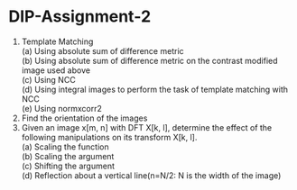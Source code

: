 # DIP-Assignment-2 </br>

1. Template Matching </br>
    (a) Using absolute sum of difference metric </br>
    (b) Using absolute sum of difference metric on the contrast modified image used above </br>
    (c) Using NCC </br>
    (d) Using integral images to perform the task of template matching with NCC </br>
    (e) Using normxcorr2 </br>
2. Find the orientation of the images </br>
3. Given an image x[m, n] with DFT X[k, l], determine the effect of the following manipulations on its transform X[k, l]. </br>
    (a) Scaling the function </br>
    (b) Scaling the argument </br>
    (c) Shifting the argument </br>
    (d) Reflection about a vertical line(n=N/2: N is the width of the image) </br>

